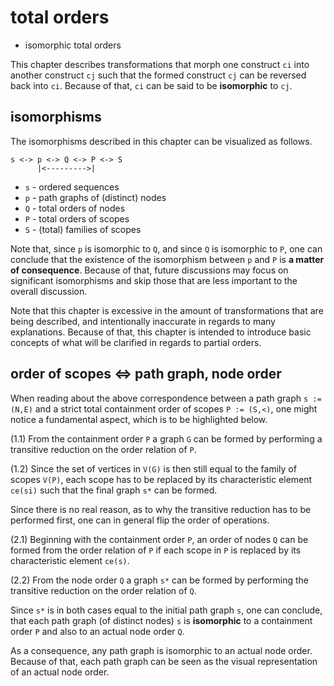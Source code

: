 
# total orders
- isomorphic total orders

This chapter describes transformations that morph one construct `ci` into
another construct `cj` such that the formed construct `cj` can be reversed
back into `ci`. Because of that, `ci` can be said to be **isomorphic** to
`cj`.

<!-- ======================================================================= -->
## isomorphisms

The isomorphisms described in this chapter can be visualized as follows.

```
s <-> p <-> Q <-> P <-> S
      |<--------->|
```

* `s` - ordered sequences
* `p` - path graphs of (distinct) nodes
* `Q` - total orders of nodes
* `P` - total orders of scopes
* `S` - (total) families of scopes

Note that, since `p` is isomorphic to `Q`, and since `Q` is isomorphic to `P`,
one can conclude that the existence of the isomorphism between `p` and `P` is
**a matter of consequence**. Because of that, future discussions may focus on
significant isomorphisms and skip those that are less important to the overall
discussion.

Note that this chapter is excessive in the amount of transformations that are
being described, and intentionally inaccurate in regards to many explanations.
Because of that, this chapter is intended to introduce basic concepts of what
will be clarified in regards to partial orders.

<!-- ======================================================================= -->
## order of scopes <=> path graph, node order

When reading about the above correspondence between a path graph `s := (N,E)`
and a strict total containment order of scopes `P := (S,<)`, one might notice
a fundamental aspect, which is to be highlighted below.

(1.1) From the containment order `P` a graph `G` can be formed by performing
a transitive reduction on the order relation of `P`.

(1.2) Since the set of vertices in `V(G)` is then still equal to the family
of scopes `V(P)`, each scope has to be replaced by its characteristic element
`ce(si)` such that the final graph `s*` can be formed.

Since there is no real reason, as to why the transitive reduction has to be
performed first, one can in general flip the order of operations.

(2.1) Beginning with the containment order `P`, an order of nodes `Q` can be
formed from the order relation of `P` if each scope in `P` is replaced by its
characteristic element `ce(s)`.

(2.2) From the node order `Q` a graph `s*` can be formed by performing the
transitive reduction on the order relation of `Q`.

Since `s*` is in both cases equal to the initial path graph `s`, one can
conclude, that each path graph (of distinct nodes) `s` is **isomorphic**
to a containment order `P` and also to an actual node order `Q`.

As a consequence, any path graph is isomorphic to an actual node order.
Because of that, each path graph can be seen as the visual representation
of an actual node order.

